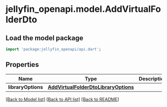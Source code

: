 # jellyfin_openapi.model.AddVirtualFolderDto

## Load the model package
```dart
import 'package:jellyfin_openapi/api.dart';
```

## Properties
Name | Type | Description | Notes
------------ | ------------- | ------------- | -------------
**libraryOptions** | [**AddVirtualFolderDtoLibraryOptions**](AddVirtualFolderDtoLibraryOptions.md) |  | [optional] 

[[Back to Model list]](../README.md#documentation-for-models) [[Back to API list]](../README.md#documentation-for-api-endpoints) [[Back to README]](../README.md)


